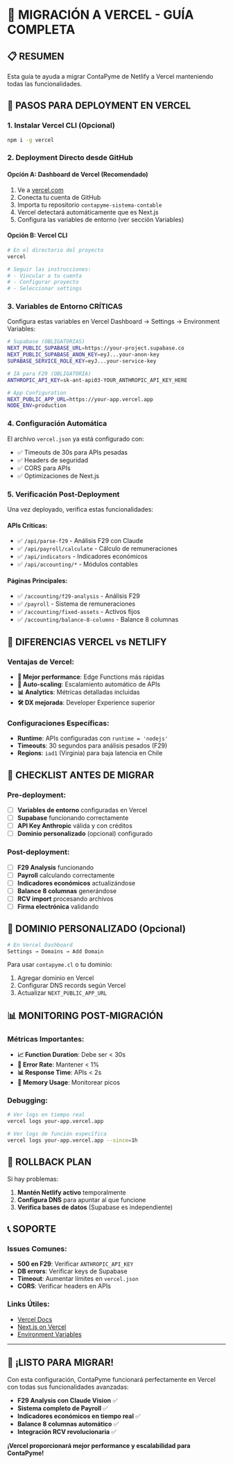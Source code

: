 # 🚀 MIGRACIÓN A VERCEL - GUÍA COMPLETA

## 📋 RESUMEN
Esta guía te ayuda a migrar ContaPyme de Netlify a Vercel manteniendo todas las funcionalidades.

## 🎯 PASOS PARA DEPLOYMENT EN VERCEL

### 1. **Instalar Vercel CLI** (Opcional)
```bash
npm i -g vercel
```

### 2. **Deployment Directo desde GitHub**

#### Opción A: Dashboard de Vercel (Recomendado)
1. Ve a [vercel.com](https://vercel.com)
2. Conecta tu cuenta de GitHub
3. Importa tu repositorio `contapyme-sistema-contable`
4. Vercel detectará automáticamente que es Next.js
5. Configura las variables de entorno (ver sección Variables)

#### Opción B: Vercel CLI
```bash
# En el directorio del proyecto
vercel

# Seguir las instrucciones:
# - Vincular a tu cuenta
# - Configurar proyecto
# - Seleccionar settings
```

### 3. **Variables de Entorno CRÍTICAS**

Configura estas variables en Vercel Dashboard → Settings → Environment Variables:

```bash
# Supabase (OBLIGATORIAS)
NEXT_PUBLIC_SUPABASE_URL=https://your-project.supabase.co
NEXT_PUBLIC_SUPABASE_ANON_KEY=eyJ...your-anon-key
SUPABASE_SERVICE_ROLE_KEY=eyJ...your-service-key

# IA para F29 (OBLIGATORIA)
ANTHROPIC_API_KEY=sk-ant-api03-YOUR_ANTHROPIC_API_KEY_HERE

# App Configuration
NEXT_PUBLIC_APP_URL=https://your-app.vercel.app
NODE_ENV=production
```

### 4. **Configuración Automática**

El archivo `vercel.json` ya está configurado con:
- ✅ Timeouts de 30s para APIs pesadas
- ✅ Headers de seguridad
- ✅ CORS para APIs
- ✅ Optimizaciones de Next.js

### 5. **Verificación Post-Deployment**

Una vez deployado, verifica estas funcionalidades:

#### APIs Críticas:
- ✅ `/api/parse-f29` - Análisis F29 con Claude
- ✅ `/api/payroll/calculate` - Cálculo de remuneraciones
- ✅ `/api/indicators` - Indicadores económicos
- ✅ `/api/accounting/*` - Módulos contables

#### Páginas Principales:
- ✅ `/accounting/f29-analysis` - Análisis F29
- ✅ `/payroll` - Sistema de remuneraciones
- ✅ `/accounting/fixed-assets` - Activos fijos
- ✅ `/accounting/balance-8-columns` - Balance 8 columnas

## 🔧 DIFERENCIAS VERCEL vs NETLIFY

### Ventajas de Vercel:
- **🚀 Mejor performance**: Edge Functions más rápidas
- **🔄 Auto-scaling**: Escalamiento automático de APIs
- **📊 Analytics**: Métricas detalladas incluidas
- **🛠️ DX mejorada**: Developer Experience superior

### Configuraciones Específicas:
- **Runtime**: APIs configuradas con `runtime = 'nodejs'`
- **Timeouts**: 30 segundos para análisis pesados (F29)
- **Regions**: `iad1` (Virginia) para baja latencia en Chile

## 🚨 CHECKLIST ANTES DE MIGRAR

### Pre-deployment:
- [ ] **Variables de entorno** configuradas en Vercel
- [ ] **Supabase** funcionando correctamente
- [ ] **API Key Anthropic** válida y con créditos
- [ ] **Dominio personalizado** (opcional) configurado

### Post-deployment:
- [ ] **F29 Analysis** funcionando
- [ ] **Payroll** calculando correctamente
- [ ] **Indicadores económicos** actualizándose
- [ ] **Balance 8 columnas** generándose
- [ ] **RCV import** procesando archivos
- [ ] **Firma electrónica** validando

## 🎯 DOMINIO PERSONALIZADO (Opcional)

```bash
# En Vercel Dashboard
Settings → Domains → Add Domain
```

Para usar `contapyme.cl` o tu dominio:
1. Agregar dominio en Vercel
2. Configurar DNS records según Vercel
3. Actualizar `NEXT_PUBLIC_APP_URL`

## 📊 MONITORING POST-MIGRACIÓN

### Métricas Importantes:
- **📈 Function Duration**: Debe ser < 30s
- **🚨 Error Rate**: Mantener < 1%
- **📊 Response Time**: APIs < 2s
- **💾 Memory Usage**: Monitorear picos

### Debugging:
```bash
# Ver logs en tiempo real
vercel logs your-app.vercel.app

# Ver logs de función específica
vercel logs your-app.vercel.app --since=1h
```

## 🔄 ROLLBACK PLAN

Si hay problemas:
1. **Mantén Netlify activo** temporalmente
2. **Configura DNS** para apuntar al que funcione
3. **Verifica bases de datos** (Supabase es independiente)

## 📞 SOPORTE

### Issues Comunes:
- **500 en F29**: Verificar `ANTHROPIC_API_KEY`
- **DB errors**: Verificar keys de Supabase
- **Timeout**: Aumentar límites en `vercel.json`
- **CORS**: Verificar headers en APIs

### Links Útiles:
- [Vercel Docs](https://vercel.com/docs)
- [Next.js on Vercel](https://nextjs.org/docs/deployment)
- [Environment Variables](https://vercel.com/docs/concepts/projects/environment-variables)

---

## 🎉 ¡LISTO PARA MIGRAR!

Con esta configuración, ContaPyme funcionará perfectamente en Vercel con todas sus funcionalidades avanzadas:
- **F29 Analysis con Claude Vision** ✅
- **Sistema completo de Payroll** ✅
- **Indicadores económicos en tiempo real** ✅
- **Balance 8 columnas automático** ✅
- **Integración RCV revolucionaria** ✅

**¡Vercel proporcionará mejor performance y escalabilidad para ContaPyme!**